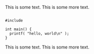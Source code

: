 This is some text.
This is some more text.
<pre language="c"><code>
#include <stdio.h>

int main() {
  printf( "hello, world\n" );
}
</code></pre>
This is some text.
This is some more text.
